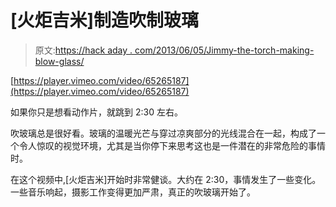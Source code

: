 # [火炬吉米]制造吹制玻璃

> 原文:[https://hack aday . com/2013/06/05/Jimmy-the-torch-making-blow-glass/](https://hackaday.com/2013/06/05/jimmy-the-torch-making-blown-glass/)

[https://player.vimeo.com/video/65265187](https://player.vimeo.com/video/65265187)

如果你只是想看动作片，就跳到 2:30 左右。

吹玻璃总是很好看。玻璃的温暖光芒与穿过凉爽部分的光线混合在一起，构成了一个令人惊叹的视觉环境，尤其是当你停下来思考这也是一件潜在的非常危险的事情时。

在这个视频中,[火炬吉米]开始时非常健谈。大约在 2:30，事情发生了一些变化。一些音乐响起，摄影工作变得更加严肃，真正的吹玻璃开始了。